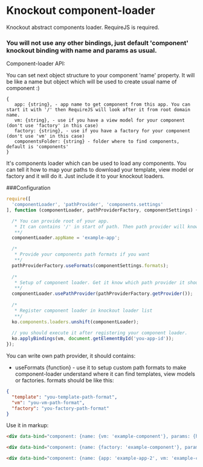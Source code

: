 # Knockout component-loader
Knockout abstract components loader. RequireJS is required.

### You will not use any other bindings, just default 'component' knockout binding with name and params as usual.

Component-loader API:

You can set next object structure to your component 'name' property. It will be like a name but object which will be used to create usual name of component :)
```
{
   app: {string}, - app name to get component from this app. You can start it with '/' then RequireJS will look after it from root domain name.
   vm: {string}, - use if you have a view model for your component (don't use 'factory' in this case)
   factory: {string}, - use if you have a factory for your component (don't use 'vm' in this case)
   componentsFolder: {string} - folder where to find components, default is 'components'
}
```

It's components loader which can be used to load any components. You can tell it how to map your paths to download your template, view model or factory and it will do it. Just include it to your knockout loaders.

###Configuration

```javascript
require([
  'componentLoader', 'pathProvider', 'components.settings'
], function (componentLoader, pathProviderFactory, componentSettings) {

  /* You can provide root of your app.
   * It can contains '/' in start of path. Then path provider will know that you want to load js file from root of your domain.
   **/
  componentLoader.appName = 'example-app';

  /* 
   * Provide your components path formats if you want
   **/
  pathProviderFactory.useFormats(componentSettings.formats);
  
  /*
   * Setup of component loader. Get it know which path provider it should use.
   **/
  componentLoader.usePathProvider(pathProviderFactory.getProvider());
  
  /*
   * Register component loader in knockout loader list
   **/
  ko.components.loaders.unshift(componentLoader);
  
  // you should execute it after registering your component loader.
  ko.applyBindings(vm, document.getElementById('you-app-id'));
});

```

You can write own path provider, it should contains:

* useFormats {function} - use it to setup custom path formats to make component-loader understand where it can find templates, view models or factories. formats should be like this: 
```json
{
  "template": "you-template-path-format",
  "vm": "you-vm-path-format",
  "factory": "you-factory-path-format"
}
```

Use it in markup:

```html
<div data-bind="component: {name: {vm: 'example-component'}, params: {hello: 'world'}}"></div>

<div data-bind="component: {name: {factory: 'example-component'}, params: {hello: 'world'}}"></div>

<div data-bind="component: {name: {app: 'example-app-2', vm: 'example-component'}, params: {hello: 'world'}}"></div>
```

